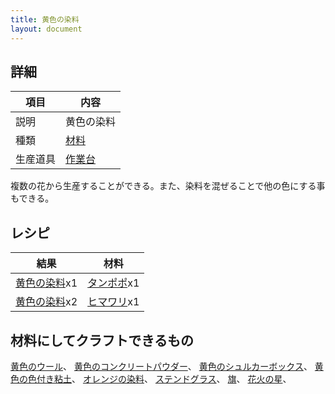 ```yaml
---
title: 黄色の染料
layout: document
---
```

## 詳細

|項目|内容|
|---|---|
|説明|黄色の染料|
|種類|[材料](材料)|
|生産道具|[作業台](作業台)|

複数の花から生産することができる。また、染料を混ぜることで他の色にする事もできる。

## レシピ

|結果|材料|
|---|---|
|[黄色の染料](黄色の染料)x1|[タンポポ](タンポポ)x1|
|[黄色の染料](黄色の染料)x2|[ヒマワリ](ヒマワリ)x1|

## 材料にしてクラフトできるもの

[黄色のウール](黄色のウール)、
[黄色のコンクリートパウダー](黄色のコンクリートパウダー)、
[黄色のシュルカーボックス](黄色のシュルカーボックス)、
[黄色の色付き粘土](黄色の色付き粘土)、
[オレンジの染料](オレンジの染料)、
[ステンドグラス](ステンドグラス)、
[旗](旗)、
[花火の星](花火の星)、
